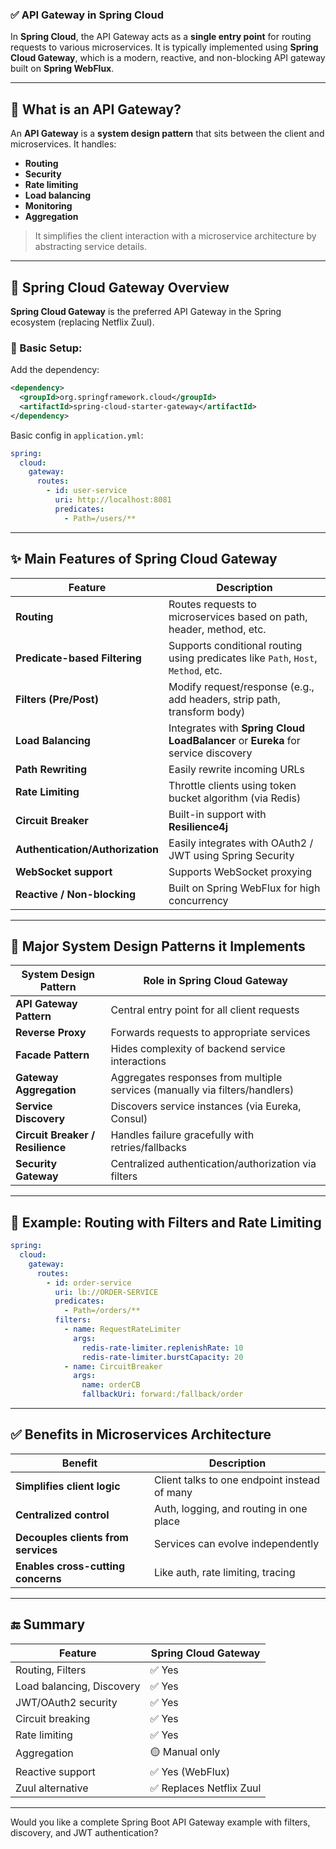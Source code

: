 ### ✅ API Gateway in Spring Cloud

In **Spring Cloud**, the API Gateway acts as a **single entry point** for routing requests to various microservices. It is typically implemented using **Spring Cloud Gateway**, which is a modern, reactive, and non-blocking API gateway built on **Spring WebFlux**.

---

## 🧱 What is an API Gateway?

An **API Gateway** is a **system design pattern** that sits between the client and microservices. It handles:

* **Routing**
* **Security**
* **Rate limiting**
* **Load balancing**
* **Monitoring**
* **Aggregation**

> It simplifies the client interaction with a microservice architecture by abstracting service details.

---

## 🚪 Spring Cloud Gateway Overview

**Spring Cloud Gateway** is the preferred API Gateway in the Spring ecosystem (replacing Netflix Zuul).

### 🔧 Basic Setup:

Add the dependency:

```xml
<dependency>
  <groupId>org.springframework.cloud</groupId>
  <artifactId>spring-cloud-starter-gateway</artifactId>
</dependency>
```

Basic config in `application.yml`:

```yaml
spring:
  cloud:
    gateway:
      routes:
        - id: user-service
          uri: http://localhost:8081
          predicates:
            - Path=/users/**
```

---

## ✨ Main Features of Spring Cloud Gateway

| Feature                          | Description                                                                       |
| -------------------------------- | --------------------------------------------------------------------------------- |
| **Routing**                      | Routes requests to microservices based on path, header, method, etc.              |
| **Predicate-based Filtering**    | Supports conditional routing using predicates like `Path`, `Host`, `Method`, etc. |
| **Filters (Pre/Post)**           | Modify request/response (e.g., add headers, strip path, transform body)           |
| **Load Balancing**               | Integrates with **Spring Cloud LoadBalancer** or **Eureka** for service discovery |
| **Path Rewriting**               | Easily rewrite incoming URLs                                                      |
| **Rate Limiting**                | Throttle clients using token bucket algorithm (via Redis)                         |
| **Circuit Breaker**              | Built-in support with **Resilience4j**                                            |
| **Authentication/Authorization** | Easily integrates with OAuth2 / JWT using Spring Security                         |
| **WebSocket support**            | Supports WebSocket proxying                                                       |
| **Reactive / Non-blocking**      | Built on Spring WebFlux for high concurrency                                      |

---

## 🧠 Major System Design Patterns it Implements

| System Design Pattern            | Role in Spring Cloud Gateway                                                |
| -------------------------------- | --------------------------------------------------------------------------- |
| **API Gateway Pattern**          | Central entry point for all client requests                                 |
| **Reverse Proxy**                | Forwards requests to appropriate services                                   |
| **Facade Pattern**               | Hides complexity of backend service interactions                            |
| **Gateway Aggregation**          | Aggregates responses from multiple services (manually via filters/handlers) |
| **Service Discovery**            | Discovers service instances (via Eureka, Consul)                            |
| **Circuit Breaker / Resilience** | Handles failure gracefully with retries/fallbacks                           |
| **Security Gateway**             | Centralized authentication/authorization via filters                        |

---

## 📘 Example: Routing with Filters and Rate Limiting

```yaml
spring:
  cloud:
    gateway:
      routes:
        - id: order-service
          uri: lb://ORDER-SERVICE
          predicates:
            - Path=/orders/**
          filters:
            - name: RequestRateLimiter
              args:
                redis-rate-limiter.replenishRate: 10
                redis-rate-limiter.burstCapacity: 20
            - name: CircuitBreaker
              args:
                name: orderCB
                fallbackUri: forward:/fallback/order
```

---

## ✅ Benefits in Microservices Architecture

| Benefit                             | Description                                  |
| ----------------------------------- | -------------------------------------------- |
| **Simplifies client logic**         | Client talks to one endpoint instead of many |
| **Centralized control**             | Auth, logging, and routing in one place      |
| **Decouples clients from services** | Services can evolve independently            |
| **Enables cross-cutting concerns**  | Like auth, rate limiting, tracing            |

---

## 🔚 Summary

| Feature                   | Spring Cloud Gateway    |
| ------------------------- | ----------------------- |
| Routing, Filters          | ✅ Yes                   |
| Load balancing, Discovery | ✅ Yes                   |
| JWT/OAuth2 security       | ✅ Yes                   |
| Circuit breaking          | ✅ Yes                   |
| Rate limiting             | ✅ Yes                   |
| Aggregation               | 🟡 Manual only          |
| Reactive support          | ✅ Yes (WebFlux)         |
| Zuul alternative          | ✅ Replaces Netflix Zuul |

---

Would you like a complete Spring Boot API Gateway example with filters, discovery, and JWT authentication?
